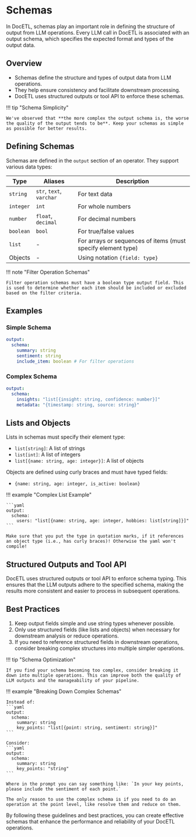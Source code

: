 # Schemas

In DocETL, schemas play an important role in defining the structure of output from LLM operations. Every LLM call in DocETL is associated with an output schema, which specifies the expected format and types of the output data.

## Overview

- Schemas define the structure and types of output data from LLM operations.
- They help ensure consistency and facilitate downstream processing.
- DocETL uses structured outputs or tool API to enforce these schemas.

!!! tip "Schema Simplicity"

    We've observed that **the more complex the output schema is, the worse the quality of the output tends to be**. Keep your schemas as simple as possible for better results.

## Defining Schemas

Schemas are defined in the `output` section of an operator. They support various data types:

| Type      | Aliases                  | Description                                                  |
| --------- | ------------------------ | ------------------------------------------------------------ |
| `string`  | `str`, `text`, `varchar` | For text data                                                |
| `integer` | `int`                    | For whole numbers                                            |
| `number`  | `float`, `decimal`       | For decimal numbers                                          |
| `boolean` | `bool`                   | For true/false values                                        |
| `list`    | -                        | For arrays or sequences of items (must specify element type) |
| Objects   | -                        | Using notation `{field: type}`                               |

!!! note "Filter Operation Schemas"

    Filter operation schemas must have a boolean type output field. This is used to determine whether each item should be included or excluded based on the filter criteria.

## Examples

### Simple Schema

```yaml
output:
  schema:
    summary: string
    sentiment: string
    include_item: boolean # For filter operations
```

### Complex Schema

```yaml
output:
  schema:
    insights: "list[{insight: string, confidence: number}]"
    metadata: "{timestamp: string, source: string}"
```

## Lists and Objects

Lists in schemas must specify their element type:

- `list[string]`: A list of strings
- `list[int]`: A list of integers
- `list[{name: string, age: integer}]`: A list of objects

Objects are defined using curly braces and must have typed fields:

- `{name: string, age: integer, is_active: boolean}`

!!! example "Complex List Example"

    ```yaml
    output:
      schema:
        users: "list[{name: string, age: integer, hobbies: list[string]}]"
    ```

    Make sure that you put the type in quotation marks, if it references an object type (i.e., has curly braces)! Otherwise the yaml won't compile!

## Structured Outputs and Tool API

DocETL uses structured outputs or tool API to enforce schema typing. This ensures that the LLM outputs adhere to the specified schema, making the results more consistent and easier to process in subsequent operations.

## Best Practices

1. Keep output fields simple and use string types whenever possible.
2. Only use structured fields (like lists and objects) when necessary for downstream analysis or reduce operations.
3. If you need to reference structured fields in downstream operations, consider breaking complex structures into multiple simpler operations.

!!! tip "Schema Optimization"

    If you find your schema becoming too complex, consider breaking it down into multiple operations. This can improve both the quality of LLM outputs and the manageability of your pipeline.

!!! example "Breaking Down Complex Schemas"

    Instead of:
    ```yaml
    output:
      schema:
        summary: string
        key_points: "list[{point: string, sentiment: string}]"
    ```

    Consider:
    ```yaml
    output:
      schema:
        summary: string
        key_points: "string"
    ```

    Where in the prompt you can say something like: `In your key points, please include the sentiment of each point.`

    The only reason to use the complex schema is if you need to do an operation at the point level, like resolve them and reduce on them.

By following these guidelines and best practices, you can create effective schemas that enhance the performance and reliability of your DocETL operations.
